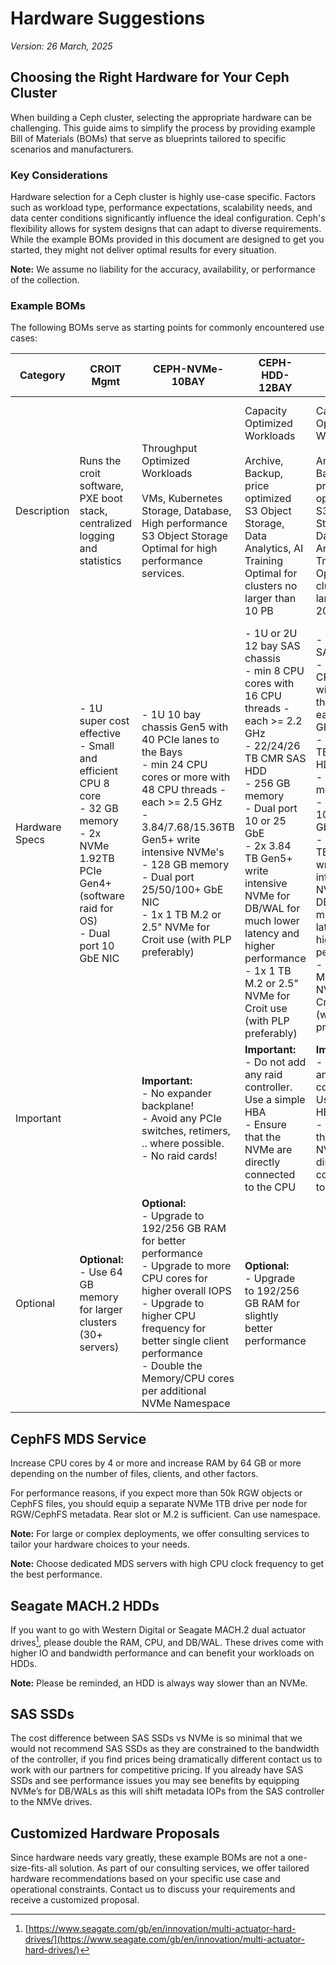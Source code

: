 # Hardware Suggestions

*Version: 26 March, 2025*

## Choosing the Right Hardware for Your Ceph Cluster

When building a Ceph cluster, selecting the appropriate hardware can be challenging. This guide aims to simplify the process by providing example Bill of Materials (BOMs) that serve as blueprints tailored to specific scenarios and manufacturers.

### Key Considerations

Hardware selection for a Ceph cluster is highly use-case specific. Factors such as workload type, performance expectations, scalability needs, and data center conditions significantly influence the ideal configuration. Ceph's flexibility allows for system designs that can adapt to diverse requirements. While the example BOMs provided in this document are designed to get you started, they might not deliver optimal results for every situation.

**Note:** We assume no liability for the accuracy, availability, or performance of the collection.

### Example BOMs

The following BOMs serve as starting points for commonly encountered use cases:

| Category       | CROIT Mgmt                                                                 | CEPH-NVMe-10BAY                                                                                              | CEPH-HDD-12BAY                                                                                              | CEPH-HDD-24BAY                                                                                              | CEPH-HDD-60BAY                                                                                              |
|----------------|----------------------------------------------------------------------------|-------------------------------------------------------------------------------------------------------------|-------------------------------------------------------------------------------------------------------------|-------------------------------------------------------------------------------------------------------------|-------------------------------------------------------------------------------------------------------------|
| Description    | Runs the croit software, PXE boot stack, centralized logging and statistics | Throughput Optimized Workloads<br><br>VMs, Kubernetes Storage, Database, High performance S3 Object Storage<br>Optimal for high performance services. | Capacity Optimized Workloads<br><br>Archive, Backup, price optimized S3 Object Storage, Data Analytics, AI Training<br>Optimal for clusters no larger than 10 PB | Capacity Optimized Workloads<br><br>Archive, Backup, price optimized S3 Object Storage, Data Analytics, AI Training<br>Optimal for clusters no larger than 20 PB | Very High Density<br><br> Large - Archive, Backup, price optimized S3 Object Storage, Data Analytics, AI Training<br>Only suitable for clusters larger than 15 PB |
| Hardware Specs | - 1U super cost effective<br>- Small and efficient CPU 8 core<br>- 32 GB memory<br>- 2x NVMe 1.92TB PCIe Gen4+ (software raid for OS)<br>- Dual port 10 GbE NIC | - 1U 10 bay chassis Gen5 with 40 PCIe lanes to the Bays<br>- min 24 CPU cores or more with 48 CPU threads - each >= 2.5 GHz<br>- 3.84/7.68/15.36TB Gen5+ write intensive NVMe's<br>- 128 GB memory<br>- Dual port 25/50/100+ GbE NIC<br>- 1x 1 TB M.2 or 2.5" NVMe for Croit use (with PLP preferably) | - 1U or 2U 12 bay SAS chassis<br>- min 8 CPU cores with 16 CPU threads - each >= 2.2 GHz<br>- 22/24/26 TB CMR SAS HDD<br>- 256 GB memory<br>- Dual port 10 or 25 GbE<br>- 2x 3.84 TB Gen5+ write intensive NVMe for DB/WAL for much lower latency and higher performance<br>- 1x 1 TB M.2 or 2.5" NVMe for Croit use (with PLP preferably) | - 24 bay SAS chassis<br>- min 16 CPU cores with 32 CPU threads - each >= 2.2 GHz<br>- 22/24/26 TB CMR SAS HDD<br>- 256 GB memory<br>- Dual port 10 or 25 GbE<br>- 2x 3.84 TB Gen5+ write intensive NVMe for DB/WAL for much lower latency and higher performance<br>- 1x 1 TB M.2 or 2.5" NVMe for Croit use (with PLP preferably) | - 4U 60 bays SAS chassis<br>- min 32 CPU cores with 64 CPU threads - each >= 2.2 GHz<br>- 22/24/26 TB CMR SAS HDD<br>- 768 GB memory<br>- Dual port 25/50/100 GbE<br>- 4x 7.68 TB Gen5+ write intensive NVMe for DB/WAL for much lower latency and higher performance<br>- 1x 1 TB M.2 or 2.5" NVMe for Croit use (with PLP preferably) |
| Important      |                                                                            | **Important:**<br>- No expander backplane!<br>- Avoid any PCIe switches, retimers, .. where possible.<br>- No raid cards! | **Important:**<br>- Do not add any raid controller. Use a simple HBA<br>- Ensure that the NVMe are directly connected to the CPU | **Important:**<br>- Do not add any raid controller. Use a simple HBA<br>- Ensure that the NVMe are directly connected to the CPU | **Important:**<br>- Do not add any raid controller. Use a simple HBA<br>- Ensure that the NVMe are directly connected to the CPU |
| Optional       | **Optional:**<br>- Use 64 GB memory for larger clusters (30+ servers)      | **Optional:**<br>- Upgrade to 192/256 GB RAM for better performance<br>- Upgrade to more CPU cores for higher overall IOPS<br>- Upgrade to higher CPU frequency for better single client performance<br>- Double the Memory/CPU cores per additional NVMe Namespace | **Optional:**<br>- Upgrade to 192/256 GB RAM for slightly better performance                                      |                                                                                                             |                                                                                                             |

## CephFS MDS Service

Increase CPU cores by 4 or more and increase RAM by 64 GB or more depending on the number of files, clients, and other factors.

For performance reasons, if you expect more than 50k RGW objects or CephFS files, you should equip a separate NVMe 1TB drive per node for RGW/CephFS metadata. Rear slot or M.2 is sufficient. Can use namespace.

**Note:** For large or complex deployments, we offer consulting services to tailor your hardware choices to your needs.

**Note:** Choose dedicated MDS servers with high CPU clock frequency to get the best performance.

## Seagate MACH.2 HDDs

If you want to go with Western Digital or Seagate MACH.2 dual actuator drives[^1], please double the RAM, CPU, and DB/WAL. These drives come with higher IO and bandwidth performance and can benefit your workloads on HDDs.

**Note:** Please be reminded, an HDD is always way slower than an NVMe.

[^1]: [https://www.seagate.com/gb/en/innovation/multi-actuator-hard-drives/](https://www.seagate.com/gb/en/innovation/multi-actuator-hard-drives/)

## SAS SSDs

The cost difference between SAS SSDs vs NVMe is so minimal that we would not recommend SAS SSDs as they are constrained to the bandwidth of the controller, if you find prices being dramatically different contact us to work with our partners for competitive pricing. If you already have SAS SSDs and see performance issues you may see benefits by equipping NVMe’s for DB/WALs as this will shift metadata IOPs from the SAS controller to the NMVe drives.

## Customized Hardware Proposals

Since hardware needs vary greatly, these example BOMs are not a one-size-fits-all solution. As part of our consulting services, we offer tailored hardware recommendations based on your specific use case and operational constraints. Contact us to discuss your requirements and receive a customized proposal.
